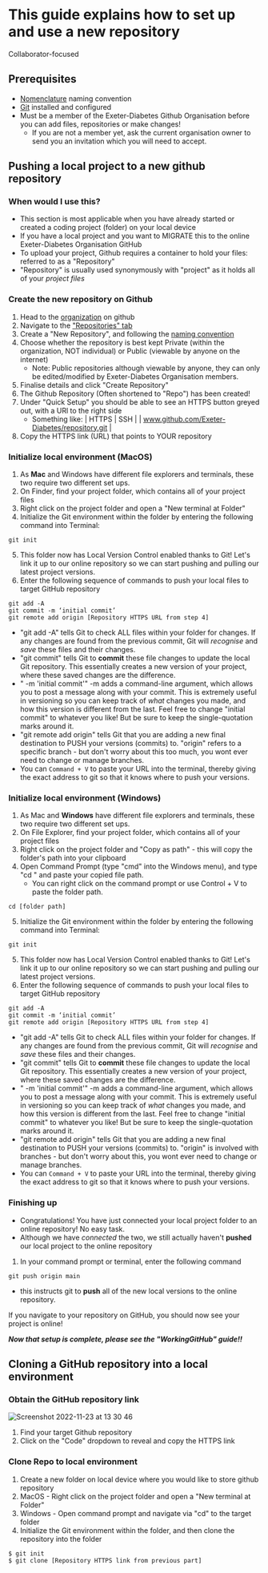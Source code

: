 # This guide explains how to set up and use a new repository
Collaborator-focused

## Prerequisites
* [Nomenclature](https://github.com/Exeter-Diabetes/All-Github-Guides/blob/main/Nomenclature.md) naming convention 
* [Git](https://github.com/Exeter-Diabetes/All-Github-Guides/blob/main/GithubConfig.md) installed and configured
* Must be a member of the Exeter-Diabetes Github Organisation before you can add files, repositories or make changes!
  - If you are not a member yet, ask the current organisation owner to send you an invitation which you will need to accept.

## Pushing a local project to a new github repository
### When would I use this?
- This section is most applicable when you have already started or created a coding project (folder) on your local device
- If you have a local project and you want to MIGRATE this to the online Exeter-Diabetes Organisation GitHub
- To upload your project, Github requires a container to hold your files: referred to as a "Repository"
- "Repository" is usually used synonymously with "project" as it holds all of your _project files_

### Create the new repository on Github
1. Head to the [organization](https://github.com/Exeter-Diabetes) on github
2. Navigate to the ["Repositories" tab](https://github.com/orgs/Exeter-Diabetes/repositories)
3. Create a "New Repository", and following the [naming convention](https://github.com/Exeter-Diabetes/All-Github-Guides/blob/main/Nomenclature.md)
4. Choose whether the repository is best kept Private (within the organization, NOT individual) or Public (viewable by anyone on the internet)
   - Note: Public repositories although viewable by anyone, they can only be edited/modified by Exeter-Diabetes Organisation members.
5. Finalise details and click "Create Repository"
6. The Github Repository (Often shortened to "Repo") has been created!
7. Under "Quick Setup" you should be able to see an HTTPS button greyed out, with a URl to the right side
   - Something like:  | HTTPS | SSH |   | www.github.com/Exeter-Diabetes/repository.git |
8. Copy the HTTPS link (URL) that points to YOUR repository

### Initialize local environment (MacOS)
1. As **Mac** and Windows have different file explorers and terminals, these two require two different set ups.
2. On Finder, find your project folder, which contains all of your project files
3. Right click on the project folder and open a "New terminal at Folder"
4. Initialize the Git environment within the folder by entering the following command into Terminal:
```
git init
```
5. This folder now has Local Version Control enabled thanks to Git! Let's link it up to our online repository so we can start pushing and pulling our latest project versions.
6. Enter the following sequence of commands to push your local files to target GitHub repository
```
git add -A
git commit -m ‘initial commit’
git remote add origin [Repository HTTPS URL from step 4]

```
* "git add -A" tells Git to check ALL files within your folder for changes. If any changes are found from the previous commit, Git will _recognise_ and _save_ these files and their changes.
* "git commit" tells Git to **commit** these file changes to update the local Git repository. This essentially creates a new version of your project, where these saved changes are the difference. 
* " -m 'initial commit'" -m adds a command-line argument, which allows you to post a message along with your commit. This is extremely useful in versioning so you can keep track of _what_ changes you made, and how this version is different from the last. Feel free to change "initial commit" to whatever you like! But be sure to keep the single-quotation marks around it.
* "git remote add origin" tells Git that you are adding a new final destination to PUSH your versions (commits) to. "origin" refers to a specific branch - but don't worry about this too much, you wont ever need to change or manage branches.
* You can `Command + V` to paste your URL into the terminal, thereby giving the exact address to git so that it knows where to push your versions.

###  Initialize local environment (Windows)
1. As Mac and **Windows** have different file explorers and terminals, these two require two different set ups.
2. On File Explorer, find your project folder, which contains all of your project files
3. Right click on the project folder and "Copy as path" - this will copy the folder's path into your clipboard
4. Open Command Prompt (type "cmd" into the Windows menu), and type "cd " and paste your copied file path.
   - You can right click on the command prompt or use Control + V to paste the folder path.
```
cd [folder path]
```
5. Initialize the Git environment within the folder by entering the following command into Terminal:
```
git init
```
5. This folder now has Local Version Control enabled thanks to Git! Let's link it up to our online repository so we can start pushing and pulling our latest project versions.
6. Enter the following sequence of commands to push your local files to target GitHub repository
```
git add -A
git commit -m ‘initial commit’
git remote add origin [Repository HTTPS URL from step 4]

```
* "git add -A" tells Git to check ALL files within your folder for changes. If any changes are found from the previous commit, Git will _recognise_ and _save_ these files and their changes.
* "git commit" tells Git to **commit** these file changes to update the local Git repository. This essentially creates a new version of your project, where these saved changes are the difference. 
* " -m 'initial commit'" -m adds a command-line argument, which allows you to post a message along with your commit. This is extremely useful in versioning so you can keep track of _what_ changes you made, and how this version is different from the last. Feel free to change "initial commit" to whatever you like! But be sure to keep the single-quotation marks around it.
* "git remote add origin" tells Git that you are adding a new final destination to PUSH your versions (commits) to. "origin" is involved with branches - but don't worry about this, you wont ever need to change or manage branches.
* You can `Command + V` to paste your URL into the terminal, thereby giving the exact address to git so that it knows where to push your versions.

### Finishing up
* Congratulations! You have just connected your local project folder to an online repository! No easy task.
* Although we have _connected_ the two, we still actually haven't **pushed** our local project to the online repository
1. In your command prompt or terminal, enter the following command
```
git push origin main
```
* this instructs git to **push** all of the new local versions to the online repository.

If you navigate to your repository on GitHub, you should now see your project is online!

**_Now that setup is complete, please see the "WorkingGitHub" guide!!_**

## Cloning a GitHub repository into a local environment
### Obtain the GitHub repository link
![Screenshot 2022-11-23 at 13 30 46](https://user-images.githubusercontent.com/85688580/203559099-3f0f8aff-52c6-44d7-bccf-0ca099b2e183.png)
1. Find your target Github repository
2. Click on the "Code" dropdown to reveal and copy the HTTPS link

### Clone Repo to local environment
1. Create a new folder on local device where you would like to store github repository
2. MacOS - Right click on the project folder and open a "New terminal at Folder"
3. Windows - Open command prompt and navigate via "cd" to the target folder
4. Initialize the Git environment within the folder, and then clone the repository into the folder
```
$ git init
$ git clone [Repository HTTPS link from previous part]
```

